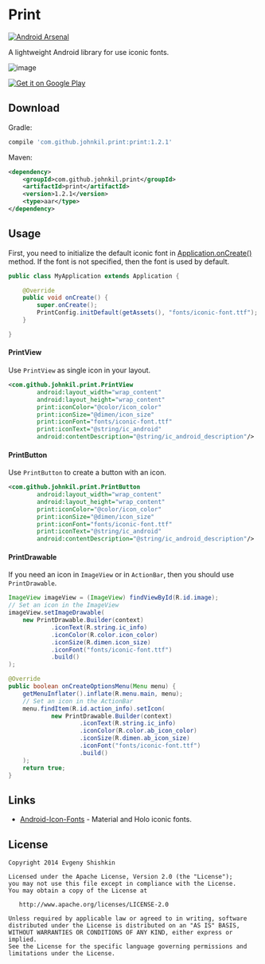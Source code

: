 Print
=====

[![Android Arsenal](https://img.shields.io/badge/Android%20Arsenal-Print-brightgreen.svg?style=flat)](https://android-arsenal.com/details/1/1016)

A lightweight Android library for use iconic fonts.

![image](https://raw.githubusercontent.com/johnkil/Print/master/art/print.jpg)

<a href="https://play.google.com/store/apps/details?id=com.github.johnkil.print.sample">
  <img alt="Get it on Google Play"
       src="http://www.android.com/images/brand/get_it_on_play_logo_small.png" />
</a>

Download
--------

Gradle:

```groovy
compile 'com.github.johnkil.print:print:1.2.1'
```

Maven:

```xml
<dependency>
    <groupId>com.github.johnkil.print</groupId>
    <artifactId>print</artifactId>
    <version>1.2.1</version>
    <type>aar</type>
</dependency>
```

Usage
-----

First, you need to initialize the default iconic font in [Application.onCreate()][1] method. If
the font is not specified, then the font is used by default.

```java
public class MyApplication extends Application {

    @Override
    public void onCreate() {
        super.onCreate();                
        PrintConfig.initDefault(getAssets(), "fonts/iconic-font.ttf");
    }

}
```

#### PrintView

Use `PrintView` as single icon in your layout.

```xml
<com.github.johnkil.print.PrintView
        android:layout_width="wrap_content"
        android:layout_height="wrap_content"
        print:iconColor="@color/icon_color"
        print:iconSize="@dimen/icon_size"
        print:iconFont="fonts/iconic-font.ttf"
        print:iconText="@string/ic_android"
        android:contentDescription="@string/ic_android_description"/>
```

#### PrintButton

Use `PrintButton` to create a button with an icon.

```xml
<com.github.johnkil.print.PrintButton
        android:layout_width="wrap_content"
        android:layout_height="wrap_content"
        print:iconColor="@color/icon_color"
        print:iconSize="@dimen/icon_size"
        print:iconFont="fonts/iconic-font.ttf"
        print:iconText="@string/ic_android"
        android:contentDescription="@string/ic_android_description"/>
```

#### PrintDrawable

If you need an icon in `ImageView` or in `ActionBar`, then you should use `PrintDrawable`.

```java
ImageView imageView = (ImageView) findViewById(R.id.image);
// Set an icon in the ImageView
imageView.setImageDrawable(
    new PrintDrawable.Builder(context)
            .iconText(R.string.ic_info)
            .iconColor(R.color.icon_color)
            .iconSize(R.dimen.icon_size)
            .iconFont("fonts/iconic-font.ttf")
            .build()
);
```

```java
@Override
public boolean onCreateOptionsMenu(Menu menu) {
    getMenuInflater().inflate(R.menu.main, menu);
    // Set an icon in the ActionBar
    menu.findItem(R.id.action_info).setIcon(
            new PrintDrawable.Builder(context)
                    .iconText(R.string.ic_info)
                    .iconColor(R.color.ab_icon_color)
                    .iconSize(R.dimen.ab_icon_size)
                    .iconFont("fonts/iconic-font.ttf")
                    .build()
    );
    return true;
}
```

Links
-----

* [Android-Icon-Fonts][2] - Material and Holo iconic fonts.


License
-------

    Copyright 2014 Evgeny Shishkin
    
    Licensed under the Apache License, Version 2.0 (the "License");
    you may not use this file except in compliance with the License.
    You may obtain a copy of the License at
    
       http://www.apache.org/licenses/LICENSE-2.0
    
    Unless required by applicable law or agreed to in writing, software
    distributed under the License is distributed on an "AS IS" BASIS,
    WITHOUT WARRANTIES OR CONDITIONS OF ANY KIND, either express or implied.
    See the License for the specific language governing permissions and
    limitations under the License.
    

[1]: http://developer.android.com/reference/android/app/Application.html#onCreate%28%29
[2]: https://github.com/johnkil/Android-Icon-Fonts

[0]: https://github.com/shamanland/fonticon
[0]: https://github.com/atermenji/IconicDroid
[0]: https://github.com/JoanZapata/android-iconify
[0]: https://github.com/chrisjenx/Calligraphy
